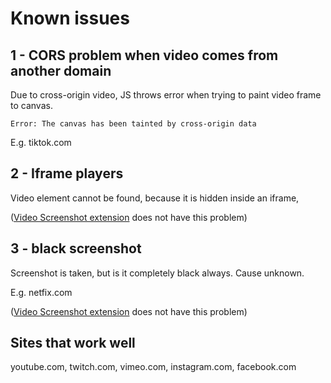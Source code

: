 # Known issues

## 1 - CORS problem when video comes from another domain
Due to cross-origin video, JS throws error when trying to paint video frame to canvas.

```
Error: The canvas has been tainted by cross-origin data
```

E.g. tiktok.com

## 2 - Iframe players
Video element cannot be found, because it is hidden inside an iframe,

([Video Screenshot extension](https://chrome.google.com/webstore/detail/video-screenshot/ppkojackhibeogijphhfnamhemklmial) does not have this problem)


## 3 - black screenshot
Screenshot is taken, but is it completely black always. Cause unknown.

E.g. netfix.com

([Video Screenshot extension](https://chrome.google.com/webstore/detail/video-screenshot/ppkojackhibeogijphhfnamhemklmial) does not have this problem)

## Sites that work well
youtube.com, twitch.com, vimeo.com, instagram.com, facebook.com
